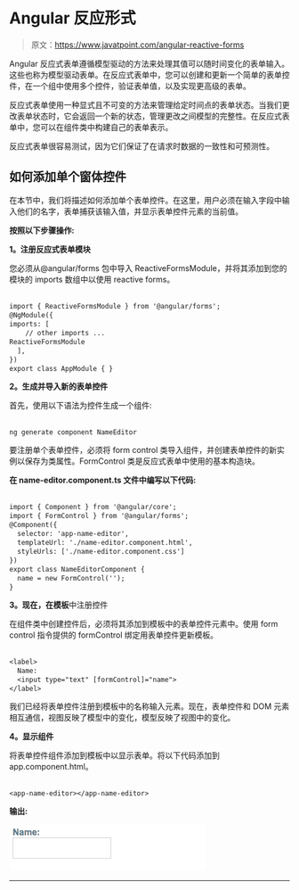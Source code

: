 # Angular 反应形式

> 原文：<https://www.javatpoint.com/angular-reactive-forms>

Angular 反应式表单遵循模型驱动的方法来处理其值可以随时间变化的表单输入。这些也称为模型驱动表单。在反应式表单中，您可以创建和更新一个简单的表单控件，在一个组中使用多个控件，验证表单值，以及实现更高级的表单。

反应式表单使用一种显式且不可变的方法来管理给定时间点的表单状态。当我们更改表单状态时，它会返回一个新的状态，管理更改之间模型的完整性。在反应式表单中，您可以在组件类中构建自己的表单表示。

反应式表单很容易测试，因为它们保证了在请求时数据的一致性和可预测性。

## 如何添加单个窗体控件

在本节中，我们将描述如何添加单个表单控件。在这里，用户必须在输入字段中输入他们的名字，表单捕获该输入值，并显示表单控件元素的当前值。

**按照以下步骤操作:**

**1。注册反应式表单模块**

您必须从@angular/forms 包中导入 ReactiveFormsModule，并将其添加到您的模块的 imports 数组中以使用 reactive forms。

```

import { ReactiveFormsModule } from '@angular/forms';
@NgModule({
imports: [
    // other imports ...
ReactiveFormsModule
  ],
})
export class AppModule { }

```

**2。生成并导入新的表单控件**

首先，使用以下语法为控件生成一个组件:

```

ng generate component NameEditor

```

要注册单个表单控件，必须将 form control 类导入组件，并创建表单控件的新实例以保存为类属性。FormControl 类是反应式表单中使用的基本构造块。

**在 name-editor.component.ts 文件中编写以下代码:**

```

import { Component } from '@angular/core';
import { FormControl } from '@angular/forms';
@Component({
  selector: 'app-name-editor',
  templateUrl: './name-editor.component.html',
  styleUrls: ['./name-editor.component.css']
})
export class NameEditorComponent {
  name = new FormControl('');
}

```

**3。现在，在模板**中注册控件

在组件类中创建控件后，必须将其添加到模板中的表单控件元素中。使用 form control 指令提供的 formControl 绑定用表单控件更新模板。

```

<label>
  Name:
  <input type="text" [formControl]="name">
</label>

```

我们已经将表单控件注册到模板中的名称输入元素。现在，表单控件和 DOM 元素相互通信，视图反映了模型中的变化，模型反映了视图中的变化。

**4。显示组件**

将表单控件组件添加到模板中以显示表单。将以下代码添加到 app.component.html。

```

<app-name-editor></app-name-editor>

```

**输出:**

![Angular Reactive Forms](img/0f5ff47b680cd09ee4b0fd2deb7fb037.png)

* * *